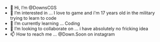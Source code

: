 - 👋 Hi, I’m @DownsCGS
- 👀 I’m interested in ... I love to game and i'm 17 years old in the military trying to learn to code
- 🌱 I’m currently learning ... Coding
- 💞️ I’m looking to collaborate on ... i have absolutely no fricking idea
- 📫 How to reach me ... @Down.Soon on instagram

<!---
DownsCGS/DownsCGS is a ✨ special ✨ repository because its `README.md` (this file) appears on your GitHub profile.
You can click the Preview link to take a look at your changes.
--->
